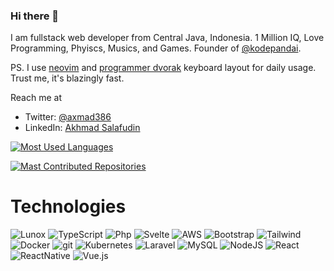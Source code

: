 ### Hi there 👋

I am fullstack web developer from Central Java, Indonesia.
1 Million IQ, Love Programming, Phyiscs, Musics, and Games. Founder of [@kodepandai](https://github.com/kodepandai).

PS. I use [neovim](https://github.com/neovim/neovim) and [programmer dvorak](https://www.kaufmann.no/roland/dvorak/) keyboard layout for daily usage. Trust me, it's blazingly fast.

Reach me at 
- Twitter: [@axmad386](https://twitter.com/axmad386)
- LinkedIn: [Akhmad Salafudin](https://www.linkedin.com/in/akhmad-salafudin-bb02a9234/)

[![Most Used Languages](https://api.githubtrends.io/user/svg/axmad386/langs?theme=ferns&include_private=true&time_range=one_year&loc_metric=changed)](https://githubtrends.io)

[![Mast Contributed Repositories](https://api.githubtrends.io/user/svg/axmad386/repos?time_range=one_year&include_private=true&group=private&loc_metric=changed&theme=ferns)](https://githubtrends.io)


# Technologies
![Lunox](https://img.shields.io/badge/lunox-%2335495e.svg?style=for-the-badge&logo=data%3Aimage%2Fsvg%2Bxml%3Bbase64%2CPHN2ZyB3aWR0aD0iMTAyIiBoZWlnaHQ9IjE0NiIgdmlld0JveD0iMCAwIDEwMiAxNDYiIGZpbGw9Im5vbmUiIHhtbG5zPSJodHRwOi8vd3d3LnczLm9yZy8yMDAwL3N2ZyI%2BPHBhdGggZD0iTTI5IDI4LjVMMCAxMkwyNC41IDBMNTEuNSAxNkwyOSAyOC41WiIgZmlsbD0iI0YyRDNBNCIvPjxwYXRoIGQ9Ik0wIDExMFYxMkwyOSAyOC41VjkyLjVMNTggMTEwVjE0NkwwIDExMFoiIGZpbGw9IiNGQ0JFNjIiLz48cGF0aCBkPSJNNTEuNSA4MFYxNkwyOSAyOC41VjkyLjVMNTEuNSA4MFoiIGZpbGw9IiNGQ0QxNjIiLz48cGF0aCBkPSJNNzEgNjlMMjkgOTIuNUw1OCAxMTBMOTkgODZMNzEgNjlaIiBmaWxsPSIjQzRDNEM0Ii8%2BPHBhdGggZD0iTTEwMS41IDg0TDU4IDExMFYxNDUuNUwxMDEuNSAxMTRWODRaIiBmaWxsPSIjMjkyOTI5Ii8%2BPHBhdGggZD0iTTgwIDk3TDUxLjUgODBWMTZMODAgMzIuNVY5N1oiIGZpbGw9ImJsYWNrIi8%2BPHBhdGggZD0iTTEwMS41IDg0TDgwIDk3VjMyLjVMMTAxLjUgMTkuNVY4NFoiIGZpbGw9IiMyOTI5MjkiLz48cGF0aCBkPSJNNzIuNSA1TDEwMS41IDE5LjVMODAgMzIuNUw1MS41IDE2TDcyLjUgNVoiIGZpbGw9IiNDNEM0QzQiLz48L3N2Zz4%3D)
![TypeScript](https://img.shields.io/badge/typescript-%234287f5.svg?style=for-the-badge&logo=typescript&logoColor=white)
![Php](https://img.shields.io/badge/php-%233e5487.svg?style=for-the-badge&logo=php)
![Svelte](https://img.shields.io/badge/svelte-%2320232a.svg?style=for-the-badge&logo=svelte&logoColor=red)
![AWS](https://img.shields.io/badge/AWS-%23FF9900.svg?style=for-the-badge&logo=amazon-aws&logoColor=white)
![Bootstrap](https://img.shields.io/badge/bootstrap-%23563D7C.svg?style=for-the-badge&logo=bootstrap&logoColor=white)
![Tailwind](https://img.shields.io/badge/tailwindcss-%2320232a.svg?style=for-the-badge&logo=tailwindcss&logoColor=blue)
![Docker](https://img.shields.io/badge/docker-%230db7ed.svg?style=for-the-badge&logo=docker&logoColor=white)
![git](https://img.shields.io/badge/Git-F05032?style=for-the-badge&logo=git&logoColor=white)
![Kubernetes](https://img.shields.io/badge/kubernetes-%23326ce5.svg?style=for-the-badge&logo=kubernetes&logoColor=white)
![Laravel](https://img.shields.io/badge/laravel-%23FF2D20.svg?style=for-the-badge&logo=laravel&logoColor=white)
![MySQL](https://img.shields.io/badge/mysql-%2300f.svg?style=for-the-badge&logo=mysql&logoColor=white)
![NodeJS](https://img.shields.io/badge/node.js-6DA55F?style=for-the-badge&logo=node.js&logoColor=white)
![React](https://img.shields.io/badge/react-%2320232a.svg?style=for-the-badge&logo=react&logoColor=%2361DAFB)
![ReactNative](https://img.shields.io/badge/reactnative-%2320232a.svg?style=for-the-badge&logo=react&logoColor=%2361DAFB)
![Vue.js](https://img.shields.io/badge/vuejs-%2335495e.svg?style=for-the-badge&logo=vuedotjs&logoColor=%234FC08D)

